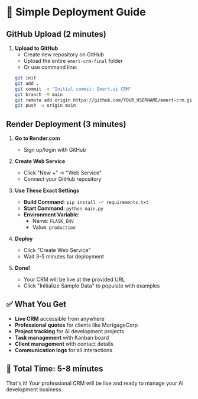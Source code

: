 # 🚀 Simple Deployment Guide

## GitHub Upload (2 minutes)

1. **Upload to GitHub**
   - Create new repository on GitHub
   - Upload the entire `emert-crm-final` folder
   - Or use command line:
   ```bash
   git init
   git add .
   git commit -m "Initial commit: Emert.ai CRM"
   git branch -M main
   git remote add origin https://github.com/YOUR_USERNAME/emert-crm.git
   git push -u origin main
   ```

## Render Deployment (3 minutes)

1. **Go to Render.com**
   - Sign up/login with GitHub

2. **Create Web Service**
   - Click "New +" → "Web Service"
   - Connect your GitHub repository

3. **Use These Exact Settings**
   - **Build Command**: `pip install -r requirements.txt`
   - **Start Command**: `python main.py`
   - **Environment Variable**: 
     - Name: `FLASK_ENV`
     - Value: `production`

4. **Deploy**
   - Click "Create Web Service"
   - Wait 3-5 minutes for deployment

5. **Done!**
   - Your CRM will be live at the provided URL
   - Click "Initialize Sample Data" to populate with examples

## ✅ What You Get

- **Live CRM** accessible from anywhere
- **Professional quotes** for clients like MortgageCorp
- **Project tracking** for AI development projects
- **Task management** with Kanban board
- **Client management** with contact details
- **Communication logs** for all interactions

## 🎯 Total Time: 5-8 minutes

That's it! Your professional CRM will be live and ready to manage your AI development business.


